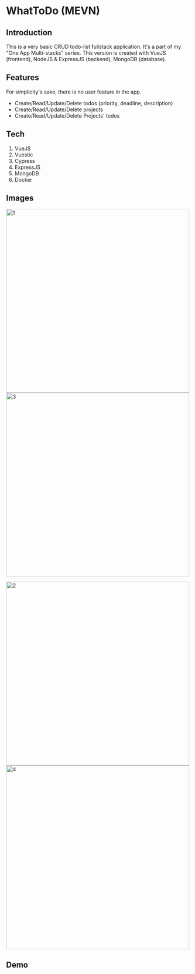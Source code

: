 # WhatToDo (MEVN)

## Introduction
This is a very basic CRUD todo-list fullstack application. It's a part of my "One App Multi-stacks" series. This version is created with VueJS (frontend), NodeJS & ExpressJS (backend), MongoDB (database).

## Features
For simplicity's sake, there is no user feature in the app.

- Create/Read/Update/Delete todos (priority, deadline, description)
- Create/Read/Update/Delete projects
- Create/Read/Update/Delete Projects' todos

## Tech
1. VueJS
2. Vuestic
3. Cypress
4. ExpressJS
5. MongoDB
6. Docker

## Images

<p float="left">
<img src="https://user-images.githubusercontent.com/49280437/151948329-7198838c-889e-4066-a19e-82b9c1b1026a.jpg" alt="1" width="500px" />
<img src="https://user-images.githubusercontent.com/49280437/151948343-9b78c4c3-18d7-448f-8c82-a24b33605129.jpg" alt="3" width="500px" />
</p>

<p float="right">
<img src="https://user-images.githubusercontent.com/49280437/151948335-0956232f-222f-47c0-a519-379a07e243d4.jpg" alt="2" width="500px" />
<img src="https://user-images.githubusercontent.com/49280437/151948347-16704246-1763-4436-98d5-4aea85309f4f.jpg" alt="4" width="500px" />
</p>

## Demo

<!-- <a href="https://oams-whattodo-mevn.netlify.app" target="_blank">
    <p align="center">https://oams-whattodo-mevn.netlify.app</p>
</a>

<p align="center">
    <img src="https://user-images.githubusercontent.com/49280437/150673038-94e13007-6653-438b-a7c5-85dae2c18b49.gif" alt="4" />
</p> -->